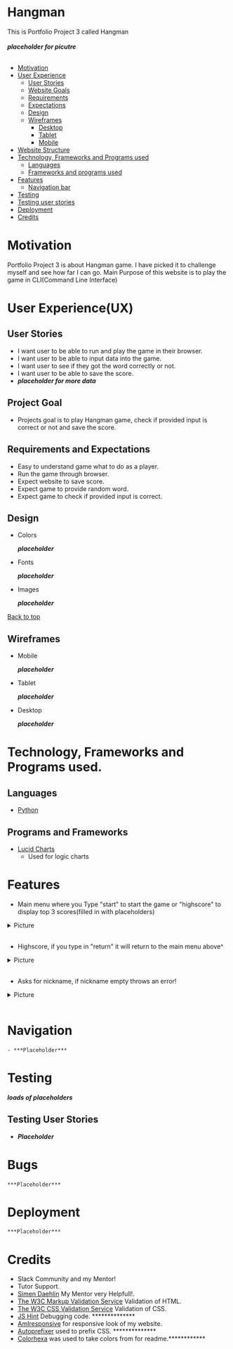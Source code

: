 # Hangman

This is Portfolio Project 3 called Hangman
<br>
<br>
***placeholder for picutre***
<br>
<br>

- [Motivation](#)
- [User Experience](#)
    - [User Stories](#)
    - [Website Goals](#)
    - [Requirements](#)
    - [Expectations](#)
    - [Design](#)
    - [Wireframes](#)
        - [Desktop](#)
        - [Tablet](#)
        - [Mobile](#)
- [Website Structure](#)
- [Technology, Frameworks and Programs used](#d)
    - [Languages](#)
    - [Frameworks and programs used](#)
- [Features](#)
    - [Navigation bar](#)
- [Testing](#)
- [Testing user stories](#)
- [Deployment](#deployment)
- [Credits](#credits)

# Motivation

Portfolio Project 3 is about Hangman game. I have picked it to challenge myself and see how far I can go.
Main Purpose of this website is to play the game in CLI(Command Line Interface)

# User Experience(UX)

## User Stories
- I want user to be able to run and play the game in their browser.
- I want user to be able to input data into the game.
- I want user to see if they got the word correctly or not.
- I want user to be able to save the score.
- ***placeholder for more data***

## Project Goal

- Projects goal is to play Hangman game, check if provided input is correct or not and save the score.

## Requirements and Expectations

- Easy to understand game what to do as a player.
- Run the game through browser.
- Expect website to save score.
- Expect game to provide random word.
- Expect game to check if provided input is correct.

## Design

- Colors

    ***placeholder***

- Fonts

    ***placeholder***

- Images

    ***placeholder***

[Back to top](#hangman)

## Wireframes

- Mobile

    ***placeholder***

- Tablet

    ***placeholder***

- Desktop

    ***placeholder***

# Technology, Frameworks and Programs used.

## Languages

- [Python](https://en.wikipedia.org/wiki/Python_(programming_language))

## Programs and Frameworks

- [Lucid Charts](https://www.lucidchart.com/)
    - Used for logic charts

# Features

- Main menu where you Type "start" to start the game or "highscore" to display top 3 scores(filled in with placeholders)
<details><summary>Picture</summary>
<img src="documentation/start-highscore.png" alt="main menu"/>
</details>
<br>

- Highscore, if you type in "return" it will return to the main menu above^
<details><summary>Picture</summary>
<img src="documentation/highscore.png" alt="highscore"/>
</details>
<br>

- Asks for nickname, if nickname empty throws an error!
<details><summary>Picture</summary>
<img src="documentation/nickname.png" alt="nickname"/>
<img src="documentation/nickname-error.png" alt="throw an error!">
</details>
<br>

# Navigation

    - ***Placeholder***

# Testing

***loads of placeholders***

## Testing User Stories

- ***Placeholder***

# Bugs

    ***Placeholder***

# Deployment

    ***Placeholder***

# Credits 
- Slack Community and my Mentor!
- Tutor Support.
- [Simen Daehlin](https://github.com/Eventyret) My Mentor very Helpfull!.
- [The W3C Markup Validation Service](https://validator.w3.org/) Validation of HTML.
- [The W3C CSS Validation Service](https://jigsaw.w3.org/css-validator/) Validation of CSS.
- [JS Hint](https://jshint.com/) Debugging code. **************
- [AmIresponsive](https://ui.dev/amiresponsive) for responsive look of my website.
- [Autoprefixer](https://autoprefixer.github.io/) used to prefix CSS. **************
- [Colorhexa](https://www.colorhexa.com/) was used to take colors from for readme.************

